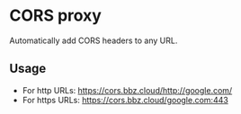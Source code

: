 # CORS proxy

Automatically add CORS headers to any URL.

## Usage

* For http URLs: https://cors.bbz.cloud/http://google.com/
* For https URLs: https://cors.bbz.cloud/google.com:443

